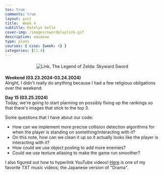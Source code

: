 ```yaml
---
toc: true
comments: true
layout: post
title:  Week 4
subtitle: Katelyn Gelle
cover-img: /images/swordplaylink.gif
description: wauaauw
type: plans
courses: { csse: {week: 4} }
categories: [C1.4]
---
```


<div style="text-align: center; margin-top: 20px; margin-bottom: 20px;">
  <img src="{{site.baseurl}}/images/anito/canyouhearmelink.gif" alt="Link, The Legend of Zelda: Skyward Sword" />
</div>  

**Weekend (03.23.2024-03.24.2024)**  
Alright, I didn't really do anything because I had a few religious obligations over the weekend.  

**Day 15 (03.25.2024)**  
Today, we're going to start planning on possibly fixing up the rankings so that there's images that stick to the top 3.  

Some questions that I have about our code:  
- How can we implement more precise collision detection algorithms for when the player is standing on something/interacting with it?
- On this note, how can we clean it up so it actually looks like the player is interacting with it?
- How could we use object pooling to add more enemies?
- Could we use texture atlasing to make the game run smoother?  

I also figured out how to hyperlink YouTube videos! [Here](https://www.youtube.com/watch?v=UUOGVgComrU&ab_channel=HYBELABELS) is one of my favorite TXT music videos; the Japanese version of "Drama".